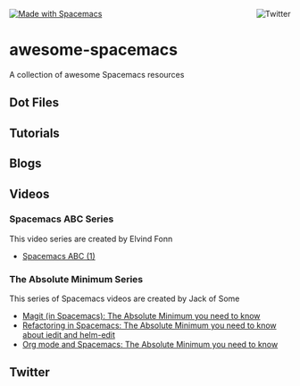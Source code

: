 <a href="http://spacemacs.org"><img src="https://cdn.rawgit.com/syl20bnr/spacemacs/442d025779da2f62fc86c2082703697714db6514/assets/spacemacs-badge.svg" alt="Made with Spacemacs"></a><a href="http://www.twitter.com/spacemacs"><img src="http://i.imgur.com/tXSoThF.png" alt="Twitter" align="right"></a><br>
# awesome-spacemacs

A collection of awesome Spacemacs resources

## Dot Files

## Tutorials

## Blogs


## Videos

### Spacemacs ABC Series
This video series are created by Elvind Fonn
- [Spacemacs ABC (1)](https://www.youtube.com/watch?v=ZFV5EqpZ6_s)

### The Absolute Minimum Series
This series of Spacemacs videos are created by Jack of Some
- [Magit (in Spacemacs): The Absolute Minimum you need to know](https://www.youtube.com/watch?v=NDP91RNgT4A)
- [Refactoring in Spacemacs: The Absolute Minimum you need to know about iedit and helm-edit](https://www.youtube.com/watch?v=XAHVwhTsF-g)
- [Org mode and Spacemacs: The Absolute Minimum you need to know](https://www.youtube.com/watch?v=S4f-GUxu3CY)


## Twitter
